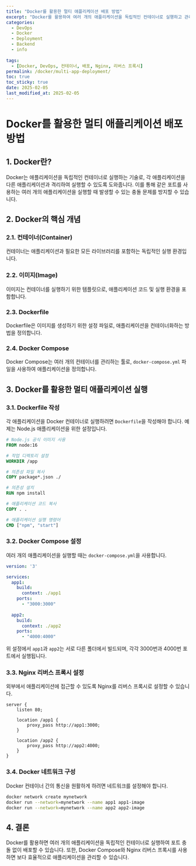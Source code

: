 ```yaml
---
title: "Docker를 활용한 멀티 애플리케이션 배포 방법"
excerpt: "Docker를 활용하여 여러 개의 애플리케이션을 독립적인 컨테이너로 실행하고 관리하는 방법을 설명합니다. Docker Compose, Nginx 리버스 프록시 설정 및 네트워크 구성에 대한 상세한 코드 예제와 함께 배포 전략을 다룹니다."
categories:
  - DevOps
  - Docker
  - Deployment
  - Backend
  - info
  
tags:
  - [Docker, DevOps, 컨테이너, 배포, Nginx, 리버스 프록시]
permalink: /docker/multi-app-deployment/
toc: true
toc_sticky: true
date: 2025-02-05
last_modified_at: 2025-02-05
---
```


# Docker를 활용한 멀티 애플리케이션 배포 방법

## 1. Docker란?

Docker는 애플리케이션을 독립적인 컨테이너로 실행하는 기술로, 각 애플리케이션을 다른 애플리케이션과 격리하여 실행할 수 있도록 도와줍니다. 이를 통해 같은 포트를 사용하는 여러 개의 애플리케이션을 실행할 때 발생할 수 있는 충돌 문제를 방지할 수 있습니다.

## 2. Docker의 핵심 개념

### 2.1. 컨테이너(Container)
컨테이너는 애플리케이션과 필요한 모든 라이브러리를 포함하는 독립적인 실행 환경입니다.

### 2.2. 이미지(Image)
이미지는 컨테이너를 실행하기 위한 템플릿으로, 애플리케이션 코드 및 실행 환경을 포함합니다.

### 2.3. Dockerfile
Dockerfile은 이미지를 생성하기 위한 설정 파일로, 애플리케이션을 컨테이너화하는 방법을 정의합니다.

### 2.4. Docker Compose
Docker Compose는 여러 개의 컨테이너를 관리하는 툴로, `docker-compose.yml` 파일을 사용하여 애플리케이션을 정의합니다.

## 3. Docker를 활용한 멀티 애플리케이션 실행

### 3.1. Dockerfile 작성
각 애플리케이션을 Docker 컨테이너로 실행하려면 `Dockerfile`을 작성해야 합니다. 예제는 Node.js 애플리케이션을 위한 설정입니다.

```dockerfile
# Node.js 공식 이미지 사용
FROM node:16

# 작업 디렉토리 설정
WORKDIR /app

# 의존성 파일 복사
COPY package*.json ./

# 의존성 설치
RUN npm install

# 애플리케이션 코드 복사
COPY . .

# 애플리케이션 실행 명령어
CMD ["npm", "start"]
```

### 3.2. Docker Compose 설정
여러 개의 애플리케이션을 실행할 때는 `docker-compose.yml`을 사용합니다.

```yaml
version: '3'

services:
  app1:
    build:
      context: ./app1
    ports:
      - "3000:3000"
  
  app2:
    build:
      context: ./app2
    ports:
      - "4000:4000"
```

위 설정에서 `app1`과 `app2`는 서로 다른 폴더에서 빌드되며, 각각 3000번과 4000번 포트에서 실행됩니다.

### 3.3. Nginx 리버스 프록시 설정
외부에서 애플리케이션에 접근할 수 있도록 Nginx를 리버스 프록시로 설정할 수 있습니다.

```nginx
server {
    listen 80;

    location /app1 {
        proxy_pass http://app1:3000;
    }

    location /app2 {
        proxy_pass http://app2:4000;
    }
}
```

### 3.4. Docker 네트워크 구성
Docker 컨테이너 간의 통신을 원활하게 하려면 네트워크를 설정해야 합니다.

```bash
docker network create mynetwork
docker run --network=mynetwork --name app1 app1-image
docker run --network=mynetwork --name app2 app2-image
```

## 4. 결론
Docker를 활용하면 여러 개의 애플리케이션을 독립적인 컨테이너로 실행하여 포트 충돌 없이 배포할 수 있습니다. 또한, Docker Compose와 Nginx 리버스 프록시를 사용하면 보다 효율적으로 애플리케이션을 관리할 수 있습니다.

